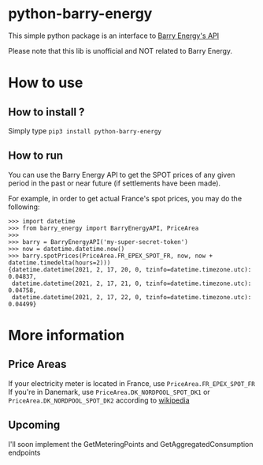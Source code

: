 # python-barry-energy
This simple python package is an interface to [Barry Energy's API](https://developer.barry.energy/)

Please note that this lib is unofficial and NOT related to Barry Energy.

# How to use
## How to install ?
Simply type `pip3 install python-barry-energy`

## How to run
You can use the Barry Energy API to get the SPOT prices of any given period
in the past or near future (if settlements have been made).

For example, in order to get actual France's spot prices, you may do the following:
```python3
>>> import datetime
>>> from barry_energy import BarryEnergyAPI, PriceArea
>>>
>>> barry = BarryEnergyAPI('my-super-secret-token')
>>> now = datetime.datetime.now()
>>> barry.spotPrices(PriceArea.FR_EPEX_SPOT_FR, now, now + datetime.timedelta(hours=2)))
{datetime.datetime(2021, 2, 17, 20, 0, tzinfo=datetime.timezone.utc): 0.04837,
 datetime.datetime(2021, 2, 17, 21, 0, tzinfo=datetime.timezone.utc): 0.04758,
 datetime.datetime(2021, 2, 17, 22, 0, tzinfo=datetime.timezone.utc): 0.04499}
```

# More information
## Price Areas
If your electricity meter is located in France, use `PriceArea.FR_EPEX_SPOT_FR`
If you're in Danemark, use `PriceArea.DK_NORDPOOL_SPOT_DK1` or `PriceArea.DK_NORDPOOL_SPOT_DK2` according to [wikipedia](https://en.wikipedia.org/wiki/Electricity_price_area)

## Upcoming
I'll soon implement the GetMeteringPoints and GetAggregatedConsumption endpoints